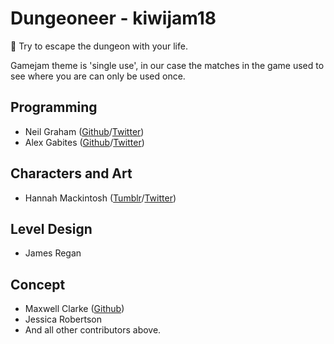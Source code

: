 # Dungeoneer - kiwijam18

🏰 Try to escape the dungeon with your life.

Gamejam theme is 'single use', in our case the matches in the game used to see where you are can only be used once.

## Programming

* Neil Graham ([Github](https://github.com/Lerc)/[Twitter](https://twitter.com/ScreamingDuck))
* Alex Gabites ([Github](https://github.com/South-Paw)/[Twitter](https://twitter.com/SouthPawNZ))

## Characters and Art

* Hannah Mackintosh ([Tumblr](https://frenziedsteam.tumblr.com)/[Twitter](https://twitter.com/frenziedsteam))

## Level Design

* James Regan

## Concept

* Maxwell Clarke ([Github](https://github.com/Maxeonyx))
* Jessica Robertson
* And all other contributors above.
